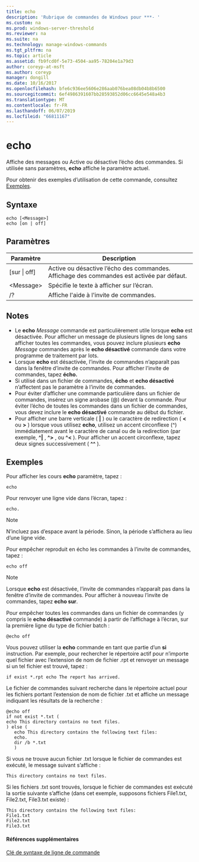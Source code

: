 ```yaml
---
title: echo
description: 'Rubrique de commandes de Windows pour ***- '
ms.custom: na
ms.prod: windows-server-threshold
ms.reviewer: na
ms.suite: na
ms.technology: manage-windows-commands
ms.tgt_pltfrm: na
ms.topic: article
ms.assetid: fb9fcd0f-5e73-4504-aa95-78204e1a79d3
author: coreyp-at-msft
ms.author: coreyp
manager: dongill
ms.date: 10/16/2017
ms.openlocfilehash: bfe6c936ee5606e286aab076bea08db04b8b6500
ms.sourcegitcommit: 6ef4986391607bb28593852d06cc6645e548a4b3
ms.translationtype: MT
ms.contentlocale: fr-FR
ms.lasthandoff: 06/07/2019
ms.locfileid: "66811167"
---
```

# <a name="echo"></a>echo



Affiche des messages ou Active ou désactive l’écho des commandes. Si utilisée sans paramètres, **echo** affiche le paramètre actuel.

Pour obtenir des exemples d’utilisation de cette commande, consultez [Exemples](#examples).

## <a name="syntax"></a>Syntaxe

```
echo [<Message>]
echo [on | off]
```

## <a name="parameters"></a>Paramètres

|Paramètre|Description|
|---------|-----------|
|[sur \| off]|Active ou désactive l’écho des commandes. Affichage des commandes est activée par défaut.|
|\<Message>|Spécifie le texte à afficher sur l’écran.|
|/?|Affiche l'aide à l'invite de commandes.|

## <a name="remarks"></a>Notes

-   Le **echo** *Message* commande est particulièrement utile lorsque **echo** est désactivée. Pour afficher un message de plusieurs lignes de long sans afficher toutes les commandes, vous pouvez inclure plusieurs **echo** *Message* commandes après le **echo désactivé** commande dans votre programme de traitement par lots.
-   Lorsque **echo** est désactivée, l’invite de commandes n’apparaît pas dans la fenêtre d’invite de commandes. Pour afficher l’invite de commandes, tapez **écho.**
-   Si utilisé dans un fichier de commandes, **écho** et **echo désactivé** n’affectent pas le paramètre à l’invite de commandes.
-   Pour éviter d’afficher une commande particulière dans un fichier de commandes, insérez un signe arobase (@) devant la commande. Pour éviter l’écho de toutes les commandes dans un fichier de commandes, vous devez inclure le **echo désactivé** commande au début du fichier.
-   Pour afficher une barre verticale ( **|** ) ou le caractère de redirection ( **<** ou **>** ) lorsque vous utilisez **echo**, utilisez un accent circonflexe (^) immédiatement avant le caractère de canal ou de la redirection (par exemple, **^|** , **^>** , ou **^<** ). Pour afficher un accent circonflexe, tapez deux signes successivement ( **^^** ).

## <a name="examples"></a>Exemples

Pour afficher les cours **echo** paramètre, tapez :

```
echo
```

Pour renvoyer une ligne vide dans l’écran, tapez :

```
echo.
```

> [!NOTE]
> N’incluez pas d’espace avant la période. Sinon, la période s’affichera au lieu d’une ligne vide.

Pour empêcher reproduit en écho les commandes à l’invite de commandes, tapez :

```
echo off 
```

> [!NOTE]
> Lorsque **echo** est désactivée, l’invite de commandes n’apparaît pas dans la fenêtre d’invite de commandes. Pour afficher à nouveau l’invite de commandes, tapez **echo sur**.

Pour empêcher toutes les commandes dans un fichier de commandes (y compris le **echo désactivé** commande) à partir de l’affichage à l’écran, sur la première ligne du type de fichier batch :

```
@echo off
```

Vous pouvez utiliser la **echo** commande en tant que partie d’un **si** instruction. Par exemple, pour rechercher le répertoire actif pour n’importe quel fichier avec l’extension de nom de fichier .rpt et renvoyer un message si un tel fichier est trouvé, tapez :

```
if exist *.rpt echo The report has arrived.
```

Le fichier de commandes suivant recherche dans le répertoire actuel pour les fichiers portant l’extension de nom de fichier .txt et affiche un message indiquant les résultats de la recherche :

```
@echo off
if not exist *.txt (
echo This directory contains no text files.
) else (
   echo This directory contains the following text files:
   echo.
   dir /b *.txt
   )
```

Si vous ne trouve aucun fichier .txt lorsque le fichier de commandes est exécuté, le message suivant s’affiche :

```
This directory contains no text files.
```

Si les fichiers .txt sont trouvés, lorsque le fichier de commandes est exécuté la sortie suivante s’affiche (dans cet exemple, supposons fichiers File1.txt, File2.txt, File3.txt existe) :

```
This directory contains the following text files:
File1.txt
File2.txt
File3.txt
```

#### <a name="additional-references"></a>Références supplémentaires

[Clé de syntaxe de ligne de commande](command-line-syntax-key.md)
